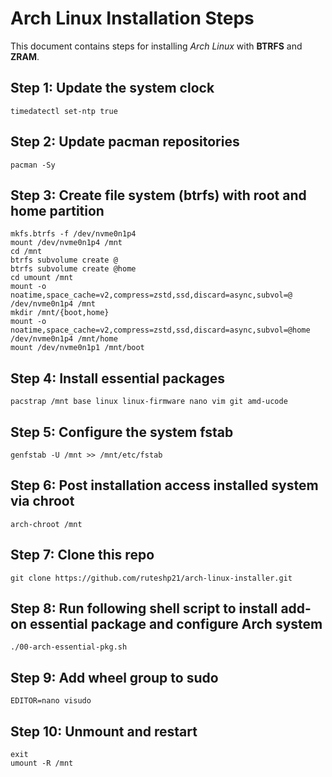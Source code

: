 # Arch Linux Installation Steps
This document contains steps for installing *Arch Linux* with __BTRFS__ and __ZRAM__.

## Step 1: Update the system clock
`timedatectl set-ntp true`

## Step 2: Update pacman repositories
`pacman -Sy`

## Step 3: Create file system (btrfs) with root and home partition
```
mkfs.btrfs -f /dev/nvme0n1p4 
mount /dev/nvme0n1p4 /mnt
cd /mnt 
btrfs subvolume create @ 
btrfs subvolume create @home
cd umount /mnt
mount -o noatime,space_cache=v2,compress=zstd,ssd,discard=async,subvol=@ /dev/nvme0n1p4 /mnt 
mkdir /mnt/{boot,home} 
mount -o noatime,space_cache=v2,compress=zstd,ssd,discard=async,subvol=@home /dev/nvme0n1p4 /mnt/home 
mount /dev/nvme0n1p1 /mnt/boot 
```
## Step 4: Install essential packages
`pacstrap /mnt base linux linux-firmware nano vim git amd-ucode`

## Step 5: Configure the system fstab
`genfstab -U /mnt >> /mnt/etc/fstab`

## Step 6: Post installation access installed system via chroot
`arch-chroot /mnt`

## Step 7: Clone this repo
`git clone https://github.com/ruteshp21/arch-linux-installer.git`

## Step 8: Run following shell script to install add-on essential package and configure Arch system
`./00-arch-essential-pkg.sh`

## Step 9: Add wheel group to sudo
`EDITOR=nano visudo`

## Step 10: Unmount and restart
```
exit
umount -R /mnt
```
